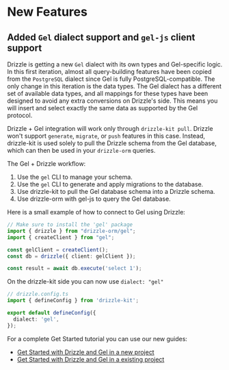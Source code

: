 # New Features 

## Added `Gel` dialect support and `gel-js` client support

Drizzle is getting a new `Gel` dialect with its own types and Gel-specific logic. In this first iteration, almost all query-building features have been copied from the `PostgreSQL` dialect since Gel is fully PostgreSQL-compatible. The only change in this iteration is the data types. The Gel dialect has a different set of available data types, and all mappings for these types have been designed to avoid any extra conversions on Drizzle's side. This means you will insert and select exactly the same data as supported by the Gel protocol.

Drizzle + Gel integration will work only through `drizzle-kit pull`. Drizzle won't support `generate`, `migrate`, or `push` features in this case. Instead, drizzle-kit is used solely to pull the Drizzle schema from the Gel database, which can then be used in your `drizzle-orm` queries.

The Gel + Drizzle workflow:

1. Use the `gel` CLI to manage your schema.
2. Use the `gel` CLI to generate and apply migrations to the database.
3. Use drizzle-kit to pull the Gel database schema into a Drizzle schema.
4. Use drizzle-orm with gel-js to query the Gel database.

Here is a small example of how to connect to Gel using Drizzle:

```typescript copy
// Make sure to install the 'gel' package 
import { drizzle } from "drizzle-orm/gel";
import { createClient } from "gel";

const gelClient = createClient();
const db = drizzle({ client: gelClient });

const result = await db.execute('select 1');
```

On the drizzle-kit side you can now use `dialect: "gel"`

```ts
// drizzle.config.ts
import { defineConfig } from 'drizzle-kit';

export default defineConfig({
  dialect: 'gel',
});
```

For a complete Get Started tutorial you can use our new guides:

- [Get Started with Drizzle and Gel in a new project](https://orm.drizzle.team/docs/get-started/gel-new)
- [Get Started with Drizzle and Gel in a existing project](https://orm.drizzle.team/docs/get-started/gel-existing)
